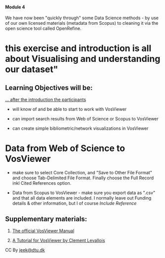 #### **Module 4**

We have now been "quickly through" some Data Science methods - by use of our own licensed materials (metadata from Scopus) to cleaning it via the open science tool called OpenRefine.

# this exercise and introduction is all about Visualising and understanding our dataset"

## Learning Objectives will be:

<u>... after the introduction the participants </u>
- will know of and be able to start to work with VosViewer <p>
- can import search results from Web of Science or Scopus to VosViewer <p>
- can create simple bibliometric/network visualizations in VosViewer <p>


# Data from Web of Science to VosViewer
- make sure to select Core Collection, and "Save to Other File Format" and choose Tab-Delimited File Format. Finally choose the Full Record inkl Cited References option.

* Data from Scopus to VosViewer - make sure you export data as ".csv" and that all data elements are included. I normally leave out Funding details & other information, but I of course *Include Reference*


## Supplementary materials:

1. [The official VosViewer Manual ](https://www.vosviewer.com/documentation/Manual_VOSviewer_1.6.13.pdf)

2. [A Tutorial for VosViewer by Clement Levallois](https://seinecle.github.io/vosviewer-tutorials/generated-pdf/importing-en.pdf)

CC By [jeek@dtu.dk](mailto:jeek@tu.dk)
